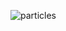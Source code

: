 ![particles](https://github.com/Jr-Developer-Juan/Form-Particles-Js/assets/114721419/dac10720-e212-4a3d-aaea-a1a379cc6d4c)
